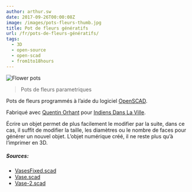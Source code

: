 ```yaml
---
author: arthur.sw
date: 2017-09-26T00:00:08Z
image: /images/pots-fleurs-thumb.jpg
title: Pot de fleurs génératifs
url: /fr/pots-de-fleurs-génératifs/
tags:
  - 3D
  - open-source
  - open-scad
  - from1to18hours
---
```


![Flower pots](/images/pots-fleurs.jpg)

 > Pots de fleurs parametriques


Pots de fleurs programmés à l’aide du logiciel [OpenSCAD](http://www.openscad.org/). 

Fabriqué avec [Quentin Orhant](http://cirion.tumblr.com) pour [Indiens Dans La Ville](http://idlv.co/).

Écrire un objet permet de plus facilement le modifier par la suite, dans ce cas, il suffit de modifier la taille, les diamètres ou le nombre de faces pour générer un nouvel objet. L’objet numérique créé, il ne reste plus qu’à l’imprimer en 3D.

##### Sources:
 - [VasesFixed.scad](/files/3D/vaseFixed.scad)
 - [Vase.scad](/files/3D/vase.scad)
 - [Vase-2.scad](/files/3D/vase-2.scad)